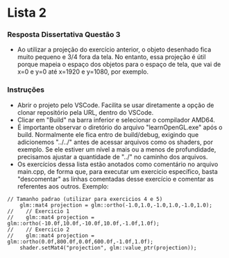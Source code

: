 # Lista 2

### Resposta Dissertativa Questão 3
- Ao utilizar a projeção do exercício anterior, o objeto desenhado fica muito pequeno e 3/4 fora da tela. No entanto, essa projeção é útil porque mapeia o espaço dos objetos para o espaço de tela, que vai de x=0 e y=0 até x=1920 e y=1080, por exemplo.

### Instruções

- Abrir o projeto pelo VSCode. Facilita se usar diretamente a opção de clonar repositório pela URL, dentro do VSCode.
- Clicar em "Build" na barra inferior e selecionar o compilador AMD64.
- É importante observar o diretório do arquivo "learnOpenGL.exe" após o build. Normalmente ele fica entro de build/debug, exigindo que adicionemos "../../" antes de acessar arquivos como os shaders, por exemplo. Se ele estiver um nível a mais ou a menos de profundidade, precisamos ajustar a quantidade de "../" no caminho dos arquivos.
- Os exercícios dessa lista estão anotados como comentário no arquivo main.cpp, de forma que, para executar um exercicio específico, basta "descomentar" as linhas comentadas desse exercício e comentar as referentes aos outros. Exemplo:
```
// Tamanho padrao (utilizar para exercicios 4 e 5)
    glm::mat4 projection = glm::ortho(-1.0,1.0,-1.0,1.0,-1.0,1.0);
//    // Exercicio 1
//    glm::mat4 projection = glm::ortho(-10.0f,10.0f,-10.0f,10.0f,-1.0f,1.0f);
//    // Exercicio 2
//    glm::mat4 projection = glm::ortho(0.0f,800.0f,0.0f,600.0f,-1.0f,1.0f);
    shader.setMat4("projection", glm::value_ptr(projection));
```
